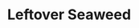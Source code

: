 ---
title: 'Leftover Seaweed'
img: 'leftover-seaweed.jpg'
size: '13 x 13 inches, Framed'
medium: 'Ink on 140-pound Watercolor Paper'
--- 